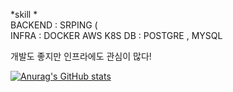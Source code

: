 
*skill *     
 BACKEND : SRPING (  
 INFRA : DOCKER AWS K8S
 DB : POSTGRE , MYSQL 
   
 개발도 좋지만 인프라에도 관심이 많다!  
 
[![Anurag's GitHub stats](https://github-readme-stats.vercel.app/api?username=JunnyJun&show_icons=true&theme=synthwave)](https://github.com/anuraghazra/github-readme-stats)

